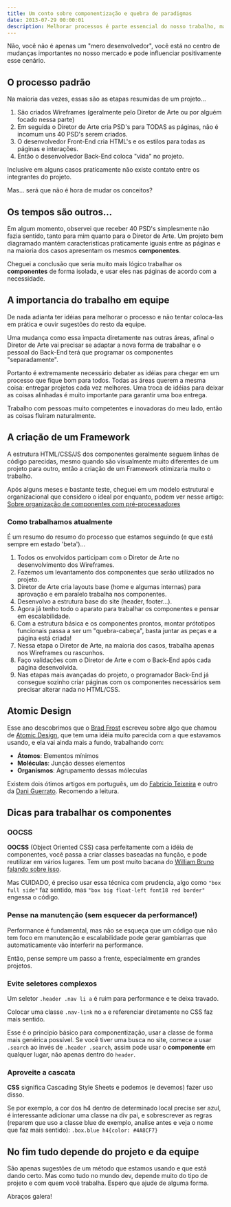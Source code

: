 ```yaml
---
title: Um conto sobre componentização e quebra de paradigmas
date: 2013-07-29 00:00:01
description: Melhorar processos é parte essencial do nosso trabalho, mas em algum momento percebemos que só melhorar pode não ser o suficiente, as vezes é preciso quebrar paradigmas.
---
```


Não, você não é apenas um "mero desenvolvedor", você está no centro de mudanças importantes no nosso mercado e pode influenciar positivamente esse cenário.

## O processo padrão

Na maioria das vezes, essas são as etapas resumidas de um projeto...

1.  São criados Wireframes (geralmente pelo Diretor de Arte ou por alguém focado nessa parte)
2.  Em seguida o Diretor de Arte cria PSD's para TODAS as páginas, não é incomum uns 40 PSD's serem criados.
3.  O desenvolvedor Front-End cria HTML's e os estilos para todas as páginas e interações.
4.  Então o desenvolvedor Back-End coloca "vida" no projeto.

Inclusive em alguns casos praticamente não existe contato entre os integrantes do projeto.

Mas... será que não é hora de mudar os conceitos?

## Os tempos são outros...

Em algum momento, observei que receber 40 PSD's simplesmente não fazia sentido, tanto para mim quanto para o Diretor de Arte. Um projeto bem diagramado mantém caracteristicas praticamente iguais entre as páginas e na maioria dos casos apresentam os mesmos **componentes**.

Cheguei a conclusão que seria muito mais lógico trabalhar os **componentes** de forma isolada, e usar eles nas páginas de acordo com a necessidade.

## A importancia do trabalho em equipe

De nada adianta ter idéias para melhorar o processo e não tentar coloca-las em prática e ouvir sugestões do resto da equipe.

Uma mudança como essa impacta diretamente nas outras áreas, afinal o Diretor de Arte vai precisar se adaptar a nova forma de trabalhar e o pessoal do Back-End terá que programar os componentes "separadamente".

Portanto é extremamente necessário debater as idéias para chegar em um processo que fique bom para todos. Todas as áreas querem a mesma coisa: entregar projetos cada vez melhores. Uma troca de idéias para deixar as coisas alinhadas é muito importante para garantir uma boa entrega.

Trabalho com pessoas muito competentes e inovadoras do meu lado, então as coisas fluiram naturalmente.

## A criação de um Framework

A estrutura HTML/CSS/JS dos componentes geralmente seguem linhas de código parecidas, mesmo quando são visualmente muito diferentes de um projeto para outro, então a criação de um Framework otimizaria muito o trabalho.

Após alguns meses e bastante teste, cheguei em um modelo estrutural e organizacional que considero o ideal por enquanto, podem ver nesse artigo: [Sobre organização de componentes com pré-processadores](/blog/2013/sobre-organizacao-de-componentes-com-pre-processadores)

### Como trabalhamos atualmente

É um resumo do resumo do processo que estamos seguindo (e que está sempre em estado 'beta')...

1.  Todos os envolvidos participam com o Diretor de Arte no desenvolvimento dos Wireframes.
2.  Fazemos um levantamento dos componentes que serão utilizados no projeto.
3.  Diretor de Arte cria layouts base (home e algumas internas) para aprovação e em paralelo trabalha nos componentes.
4.  Desenvolvo a estrutura base do site (header, footer...).
5.  Agora já tenho todo o aparato para trabalhar os componentes e pensar em escalabilidade.
6.  Com a estrutura básica e os componentes prontos, montar prótotipos funcionais passa a ser um "quebra-cabeça", basta juntar as peças e a página está criada!
7.  Nessa etapa o Diretor de Arte, na maioria dos casos, trabalha apenas nos Wireframes ou rascunhos.
8.  Faço validações com o Diretor de Arte e com o Back-End após cada página desenvolvida.
9.  Nas etapas mais avançadas do projeto, o programador Back-End já consegue sozinho criar páginas com os componentes necessários sem precisar alterar nada no HTML/CSS.

## Atomic Design

Esse ano descobrimos que o [Brad Frost](https://twitter.com/brad_frost) escreveu sobre algo que chamou de [Atomic Design](http://bradfrostweb.com/blog/post/atomic-web-design), que tem uma idéia muito parecida com a que estavamos usando, e ela vai ainda mais a fundo, trabalhando com:

- **Átomos**: Elementos mínimos
- **Moléculas**: Junção desses elementos
- **Organismos**: Agrupamento dessas móleculas

Existem dois ótimos artigos em português, um do [Fabricio Teixeira](http://arquiteturadeinformacao.com/2013/06/16/atomic-design-redesenhando-os-entregaveis-de-designers-e-desenvolvedores) e outro da [Dani Guerrato](http://tableless.com.br/o-que-e-design-atomic/#.UfLPotK1zIg). Recomendo a leitura.

## Dicas para trabalhar os componentes

### OOCSS

**OOCSS** (Object Oriented CSS) casa perfeitamente com a idéia de componentes, você passa a criar classes baseadas na função, e pode reutilizar em vários lugares. Tem um post muito bacana do [William Bruno falando sobre isso](http://wbruno.com.br/css/object-oriented-css-a-teoria-das-classes-reutilizaveis-oocss).

Mas CUIDADO, é preciso usar essa técnica com prudencia, algo como `"box full side"` faz sentido, mas `"box big float-left font18 red border"` engessa o código.

### Pense na manutenção (sem esquecer da performance!)

Performance é fundamental, mas não se esqueça que um código que não tem foco em manutenção e escalabilidade pode gerar gambiarras que automaticamente vão interferir na performance.

Então, pense sempre um passo a frente, especialmente em grandes projetos.

### Evite seletores complexos

Um seletor `.header .nav li a` é ruim para performance e te deixa travado.

Colocar uma classe `.nav-link` no `a` e referenciar diretamente no CSS faz mais sentido.

Esse é o principio básico para componentização, usar a classe de forma mais genérica possível. Se você tiver uma busca no site, comece a usar `.search` ao invés de `.header .search`, assim pode usar o **componente** em qualquer lugar, não apenas dentro do `header`.

### Aproveite a cascata

**CSS** significa Cascading Style Sheets e podemos (e devemos) fazer uso disso.

Se por exemplo, a cor dos h4 dentro de determinado local precise ser azul, é interessante adicionar uma classe na div pai, e sobrescrever as regras (reparem que uso a classe blue de exemplo, analise antes e veja o nome que faz mais sentido): `.box.blue h4{color: #4A8CF7}`

## No fim tudo depende do projeto e da equipe

São apenas sugestões de um método que estamos usando e que está dando certo. Mas como tudo no mundo dev, depende muito do tipo de projeto e com quem você trabalha. Espero que ajude de alguma forma.

Abraços galera!
